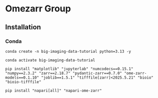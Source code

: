 # Omezarr Group

## Installation

### Conda

```shell
conda create -n big-imaging-data-tutorial python=3.13 -y
```

```shell
conda activate big-imaging-data-tutorial
```

```shell
pip install "matplotlib" "jupyterlab" "numcodecs==0.15.1" "numpy==2.3.2" "zarr==2.18.7" "pydantic-zarr==0.7.0" "ome-zarr-models==0.1.10" "joblib==1.5.1" "tifffile[zarr]<2025.5.21" "bioio" "bioio-tifffile"
```

```shell
pip install "napari[all]" "napari-ome-zarr"
```
